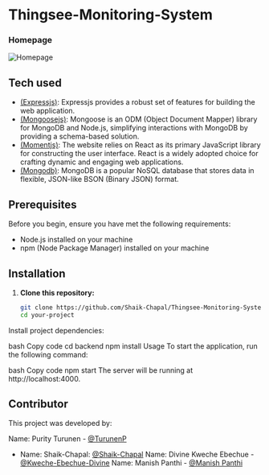 # Thingsee-Monitoring-System

### Homepage

![Homepage](https://github.com/Shaik-Chapal/Thingsee-Monitoring-System/assets/43337898/4654fcb8-2d61-4157-ada3-0e3c904a617e)


## Tech used

- [(Expressjs)](https://expressjs.com/): Expressjs provides a robust set of features for building the web application.
- [(Mongoosejs)](https://mongoosejs.com/): Mongoose is an ODM (Object Document Mapper) library for MongoDB and Node.js, simplifying interactions with MongoDB by providing a schema-based solution.
- [(Momentjs)](https://momentjs.com/): The website relies on React as its primary JavaScript library for constructing the user interface. React is a widely adopted choice for crafting dynamic and engaging web applications.
- [(Mongodb)](https://www.mongodb.com/): MongoDB is a popular NoSQL database that stores data in flexible, JSON-like BSON (Binary JSON) format.


## Prerequisites

Before you begin, ensure you have met the following requirements:

- Node.js installed on your machine
- npm (Node Package Manager) installed on your machine

## Installation

1. **Clone this repository:**

   ```bash
   git clone https://github.com/Shaik-Chapal/Thingsee-Monitoring-System.git
   cd your-project
Install project dependencies:

bash
Copy code
cd backend
npm install
Usage
To start the application, run the following command:

bash
Copy code
npm start
The server will be running at http://localhost:4000.

## Contributor
This project was developed by:

Name: Purity Turunen - [@TurunenP](https://github.com/Shaik-Chapal/thingsee-frontend)
- Name: Shaik-Chapal: [@Shaik-Chapal](https://github.com/Shaik-Chapal/Thingsee-Monitoring-System)
Name: Divine Kweche Ebechue - [@Kweche-Ebechue-Divine](https://github.com/Shaik-Chapal/Thingsee-Monitoring-System)
Name: Manish Panthi - [@Manish Panthi](https://github.com/Shaik-Chapal/Thingsee-Monitoring-System)

